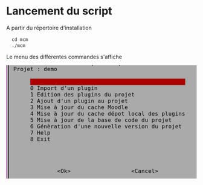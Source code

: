 # Lancement du script

A partir du répertoire d'installation

```
  cd mcm
  ./mcm

```
Le menu des différentes commandes s'affiche 

![menu](../pictures/Adele_Menu.png)
